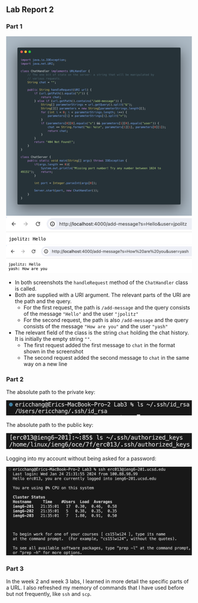 ## Lab Report 2
### Part 1
![My code](images/lab2/code.png)
![jpolitz saying hello](images/lab2/add-message1.png)
![yash replying how are you](images/lab2/add-message2.png)
- In both screenshots the `handleRequest` method of the `ChatHandler` class is called.
- Both are supplied with a URI argument. The relevant parts of the URI are the path and the query.
    - For the first request, the path is `/add-message` and the query consists of the message `"Hello"` and the user `"jpolitz"`
    - For the second request, the path is also `/add-message` and the query consists of the message `"How are you"` and the user `"yash"`
- The relevant field of the class is the string `chat` holding the chat history. It is initially the empty string `""`.
    - The first request added the first message to `chat` in the format shown in the screenshot
    - The second request added the second message to `chat` in the same way on a new line

### Part 2
The absolute path to the private key:

![~/.ssh/id_rsa](images/lab2/private-key.png)

The absolute path to the public key:

![~/.ssh/authorized_keys](images/lab2/public-key.png)

Logging into my account without being asked for a password:

![Logging in without password](images/lab2/login.png)

### Part 3
In the week 2 and week 3 labs, I learned in more detail the specific parts of a URL. I also refreshed my memory of commands that I have used before but not frequently, like `ssh` and `scp`.
